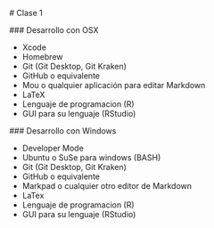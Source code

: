 # Clase 1

### Desarrollo con OSX
* Xcode
* Homebrew
* Git  (Git Desktop, Git Kraken)
* GitHub o equivalente
* Mou o qualquier aplicación para editar Markdown
* LaTeX
* Lenguaje de programacion (R)
* GUI para su lenguaje (RStudio)

### Desarrollo con Windows 
* Developer Mode
* Ubuntu o SuSe para windows (BASH)
* Git (Git Desktop, Git Kraken)
*  GitHub o equivalente
*  Markpad o cualquier otro editor de Markdown
*  LaTex
* Lenguaje de programacion (R)
* GUI para su lenguaje (RStudio)

